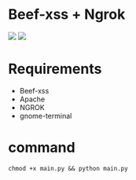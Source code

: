<h1>Beef-xss + Ngrok</h1>

<img src="https://cdn.discordapp.com/attachments/581170733565214731/933521800283947058/Captura_de_tela1.png">
<img src="https://cdn.discordapp.com/attachments/581170733565214731/933521800619499581/Captura_de_tela2.png">

# Requirements
- Beef-xss
- Apache
- NGROK
- gnome-terminal

# command

```
chmod +x main.py && python main.py
```

